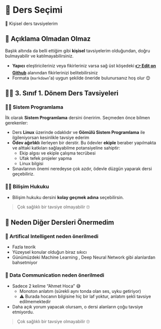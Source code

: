 # 📙 Ders Seçimi

🤵 Kişisel ders tavsiyelerim

## 🗽 Açıklama Olmadan Olmaz
Başlık altında da belli ettiğim gibi **kişisel** tavsiyelerim olduğundan, doğru bulmayabilir ve katılmayabilirsiniz.

- **Yapıcı** eleştiricileriniz veya fikirleriniz varsa sağ üst köşedeki  **[👉 Edit on Github](%F0%9F%93%99%20Ders%20Se%C3%A7imi.md)** alanından fikirlerinizi belitebilirsiniz
- Formata (`markdown`'a) uygun şekilde öneride bulunursanız hoş olur 😊

## 👨‍🏫 3. Sınıf 1. Dönem Ders Tavsiyeleri

### 👨‍💻 Sistem Programlama

İlk olarak **Sistem Programlama** dersini öneririm. Seçmeden önce bilmen gerekenler:
- Ders **Linux** üzerinde odaklıdır ve **Gömülü Sistem Programlama** ile ilgileniyorsan kesinlikle tavsiye ederim
- **Ödev ağırlıklı** ilerleyen bir derstir. Bu ödevler **ekiple** beraber yapılmakta ve alttaki katkıları sağlayabilme potansiyeline sahiptir:
  - Ekip algısı ve ekiple çalışma tecrübesi
  - Ufak tefek projeler yapma
  - Linux bilgisi
- Sınavlarının önemi neredeyse çok azdır, ödevle düzgün yaparak dersi geçebiliriz.

### 👨‍⚖️ Bilişim Hukuku

- Bilişim hukuku dersini **kolay geçmek adına** seçebilirsin.

> Çok sağlıklı bir tavsiye olmayabilir 🙄

## 💭 Neden Diğer Dersleri Önermedim

### 🤔 Artifical Intelligent neden önerilmedi

- Fazla teorik
- Yüzeysel konular olduğun biraz sıkıcı
- Günümüzdeki Machine Learning , Deep Neural Network gibi alanlardan bahsetmiyor

### 🤔 Data Communication neden önerilmedi

- Sadece 2 kelime “Ahmet Hoca” 😅
  - Monoton anlatım (sürekli aynı tonda olan ses, uyku getiriyor)
  - ⚠ Burada hocanın bilgisine hiç bir laf yoktur, anlatım şekli tavsiye edilmemektedir
- Daha açık yorum yapacak olursam, o dersi alanların çoğu tavsiye etmiyordu.

> Çok sağlıklı bir tavsiye olmayabilir 🙄

<!-- Diğer kişilerin fikirleri olursa en alta kısma eklenecek -->

<!-- ## Diğer Tavsiyeler -->
<!-- Tavsiye eden: ... -->
